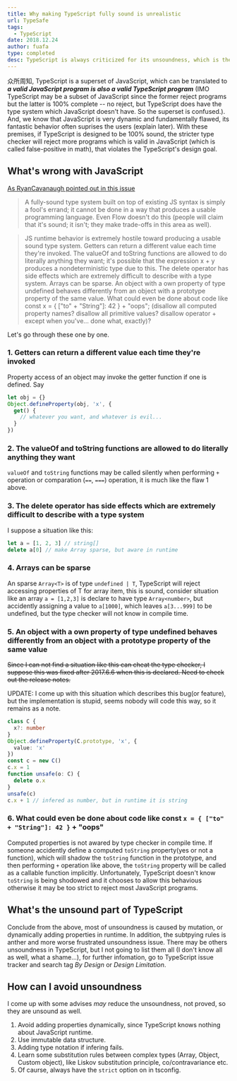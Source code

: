 ```yaml
---
title: Why making TypeScript fully sound is unrealistic
url: TypeSafe
tags:
  - TypeScript
date: 2018.12.24
author: fuafa
type: completed
desc: TypeScript is always criticized for its unsoundness, which is the main reason (my imagination) that holds many JS progammers back. As soundness is an important concept of a type system, why TypeScript doesn't make it 100% sound. With this question as many programmers have, I found the reason may conclude to JavaScript 辣鸡语言, 毁我青春.
---
```


众所周知, TypeScript is a superset of JavaScript, which can be translated to ***a valid JavaScript program is also a valid TypeScript program*** (IMO TypeScript may be a subset of JavaScript since the former reject programs but the latter is 100% complete -- no reject, but TypeScript does have the type system which JavaScript doesn't have. So the superset is confused.). And, we know that JavaScript is very dynamic and fundamentally flawed, its fantastic behavior often suprises the users (explain later). With these premises, if TypeScript is designed to be 100% sound, the stricter type checker will reject more programs which is valid in JavaScript (which is called false-positive in math), that violates the TypeScript's design goal.

## What's wrong with JavaScript
[As RyanCavanaugh pointed out in this issue](https://github.com/Microsoft/TypeScript/issues/9825#issuecomment-306272034)
> A fully-sound type system built on top of existing JS syntax is simply a fool's errand; it cannot be done in a way that produces a usable programming language. Even Flow doesn't do this (people will claim that it's sound; it isn't; they make trade-offs in this area as well).

> JS runtime behavior is extremely hostile toward producing a usable sound type system. Getters can return a different value each time they're invoked. The valueOf and toString functions are allowed to do literally anything they want; it's possible that the expression x + y produces a nondeterministic type due to this. The delete operator has side effects which are extremely difficult to describe with a type system. Arrays can be sparse. An object with a own property of type undefined behaves differently from an object with a prototype property of the same value. What could even be done about code like const x = { \["to" + "String"\]: 42 } + "oops"; (disallow all computed property names? disallow all primitive values? disallow operator + except when you've... done what, exactly)?

Let's go through these one by one.

### **1. Getters can return a different value each time they're invoked**

Property access of an object may invoke the getter function if one is defined. Say
```js
let obj = {}
Object.defineProperty(obj, 'x', {
  get() {
    // whatever you want, and whatever is evil...
  }
})
```

### **2. The valueOf and toString functions are allowed to do literally anything they want**

`valueOf` and `toString` functions may be called silently when performing `+` operation or comparation (`==`, `===`) operation, it is much like the flaw 1 above.

### **3. The delete operator has side effects which are extremely difficult to describe with a type system**

I suppose a situation like this:

```js
let a = [1, 2, 3] // string[]
delete a[0] // make Array sparse, but aware in runtime
```

### **4. Arrays can be sparse**

An sparse `Array<T>` is of type `undefined | T`, TypeScript will reject accessing properties of T for array item, this is sound, consider situation like an array `a = [1,2,3]` is declare to have type `Array<number>`, but accidently assigning a value to `a[1000]`, which leaves `a[3...999]` to be undefined, but the type checker will not know in compile time.

### **5. An object with a own property of type undefined behaves differently from an object with a prototype property of the same value**

~~Since I can not find a situation like this can cheat the type checker, I suppose this was fixed after 2017.6.6 when this is declared. Need to check out the release notes.~~

UPDATE: I come up with this situation which describes this bug(or feature), but the implementation is stupid, seems nobody will code this way, so it remains as a note.
```ts
class C {
  x?: number
}
Object.defineProperty(C.prototype, 'x', {
  value: 'x'
})
const c = new C()
c.x = 1
function unsafe(o: C) {
  delete o.x
}
unsafe(c)
c.x + 1 // infered as number, but in runtime it is string
```

### **6. What could even be done about code like const `x = { ["to" + "String"]: 42 }` + "oops"**

Computed properties is not awared by type checker in compile time. If someone accidently define a computed `toString` property(yes or not a function), which will shadow the `toString` function in the prototype, and then performing `+` operation like above, the `toString` property will be called as a callable function implicitly. Unfortunately, TypeScript doesn't know `toString` is being shodowed and it chooses to allow this behavious otherwise it may be too strict to reject most JavaScript programs.

## What's the unsound part of TypeScript
Conclude from the above, most of unsoundness is caused by mutation, or dynamically adding properties in runtime. In addition, the subtpying rules is anther and more worse frustrated unsoundness issue. There may be others unsoundness in TypeScript, but I not going to list them all (I don't know all as well, what a shame...), for further infomation, go to TypeScript issue tracker and search tag *By Design* or *Design Limitation*.

## How can I avoid unsoundness
I come up with some advises *may* reduce the unsoundness, not proved, so they are unsound as well.

1. Avoid adding properties dynamically, since TypeScript knows nothing about JavaScript runtime.
2. Use immutable data structure.
3. Adding type notation if infering fails.
4. Learn some substitution rules between complex types (Array, Object, Custom object), like Liskov substitution principle, co/contravariance etc.
5. Of caurse, always have the `strict` option on in tsconfig.
